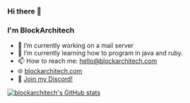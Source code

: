 ### Hi there 👋
### I'm BlockArchitech

- 🔭 I’m currently working on a mail server
- 🌱 I’m currently learning how to program in java and ruby.
- 📫 How to reach me: hello@blockarchitech.com
- 🌐 [blockarchitech.com](https://blockarchitech.com)
- 💬 [Join my Discord!](https://discord.gg/z8NkENNkHH)




[![blockarchitech's GitHub stats](https://github-readme-stats.vercel.app/api?username=blockarchitech)](https://github.com/anuraghazra/github-readme-stats)

